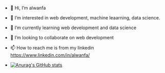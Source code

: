 - 👋 Hi, I’m alwanfa
- 👀 I’m interested in web development, machine leaarning, data science.
- 🌱 I’m currently learning web development and data science
- 💞️ I’m looking to collaborate on web development
- 📫 How to reach me is from my linkedin https://www.linkedin.com/in/alwanfa/

- [![Anurag's GitHub stats](https://github-readme-stats.vercel.app/api?username=alwanfa)](https://github.com/alwanfa/github-readme-stats)

<!---
alwanfa/alwanfa is a ✨ special ✨ repository because its `README.md` (this file) appears on your GitHub profile.
You can click the Preview link to take a look at your changes.
--->
